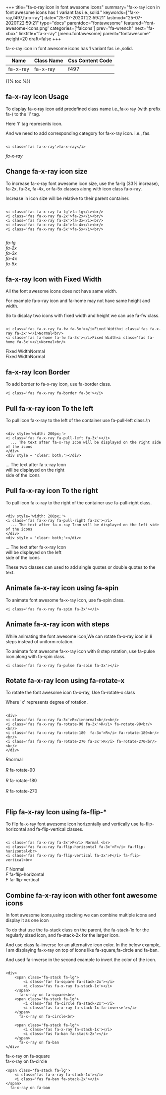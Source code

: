 +++
title="fa-x-ray icon in font awesome icons"
summary="fa-x-ray icon in font awesome icons has 1 variant fas i.e.,solid."
keywords=["fa-x-ray,f497,fa-x-ray"]
date="25-07-2020T22:59:21"
lastmod="25-07-2020T22:59:21"
type="docs"
parentdoc="fontawesome"
featured='font-awesome-icons.png'
categories=['faicons']
prev="fa-wrench"
next="fa-xbox"
linktitle="fa-x-ray"
[menu.fontawesome]
parent="fontawesome"
weight=20
draft=false
+++


fa-x-ray icon in font awesome icons has 1 variant fas i.e.,solid.

<div class='table-responsive'><table class='table'><thead><tr><th>Name</th><th>Class Name</th><th>Css Content Code</th></tr></thead><tbody><tr><td>fa-x-ray</td><td>fa-x-ray</td><td>f497</td></tr></tbody></table></div>


{{% toc %}}


## fa-x-ray icon Usage

To display fa-x-ray icon add predefined class name i.e.,fa-x-ray (with prefix fa-) to the 'i' tag.

Here 'i' tag represents icon.

And we need to add corresponding category for fa-x-ray icon. i.e., fas.


```

<i class='fas fa-x-ray'>fa-x-ray</i>
```

<i class='fas fa-x-ray'>fa-x-ray</i>




## Change fa-x-ray icon size
To increase fa-x-ray font awesome icon size, use the fa-lg (33% increase), fa-2x, fa-3x, fa-4x, or fa-5x classes along with icon class fa-x-ray.

Increase in icon size will be relative to their parent container. 

```

<i class='fas fa-x-ray fa-lg'>fa-lg</i><br/>
<i class='fas fa-x-ray fa-2x'>fa-2x</i><br/>
<i class='fas fa-x-ray fa-3x'>fa-3x</i><br/>
<i class='fas fa-x-ray fa-4x'>fa-4x</i><br/>
<i class='fas fa-x-ray fa-5x'>fa-5x</i><br/>
            
```

<i class='fas fa-x-ray fa-lg'>fa-lg</i><br/>
<i class='fas fa-x-ray fa-2x'>fa-2x</i><br/>
<i class='fas fa-x-ray fa-3x'>fa-3x</i><br/>
<i class='fas fa-x-ray fa-4x'>fa-4x</i><br/>
<i class='fas fa-x-ray fa-5x'>fa-5x</i><br/>
            



## fa-x-ray Icon with Fixed Width 

All the font awesome icons does not have same width.

For example fa-x-ray icon and fa-home may not have same height and width.

So to display two icons with fixed width and height we can use fa-fw class.


```

<i class='fas fa-x-ray fa-fw fa-3x'></i>Fixed Width<i class='fas fa-x-ray fa-3x'></i>Normal<br/>
<i class='fas fa-home fa-fw fa-3x'></i>Fixed Width<i class='fas fa-home fa-3x'></i>Normal<br/>
```

<i class='fas fa-x-ray fa-fw fa-3x'></i>Fixed Width<i class='fas fa-x-ray fa-3x'></i>Normal<br/>
<i class='fas fa-home fa-fw fa-3x'></i>Fixed Width<i class='fas fa-home fa-3x'></i>Normal<br/>



## fa-x-ray Icon Border 

To add border to fa-x-ray icon, use fa-border class.


```
<i class='fas fa-x-ray fa-border fa-3x'></i>

```
<i class='fas fa-x-ray fa-border fa-3x'></i>





## Pull fa-x-ray icon To the left

To pull icon fa-x-ray to the left of the container use fa-pull-left class.\n

```

<div style='width: 200px;'>
<i class='fas fa-x-ray fa-pull-left fa-3x'></i>
  ... The text after fa-x-ray Icon will be displayed on the right side of the icons
</div>
<div style = 'clear: both;'></div>
```

<div style='width: 200px;'>
<i class='fas fa-x-ray fa-pull-left fa-3x'></i>
  ... The text after fa-x-ray Icon will be displayed on the right side of the icons
</div>
<div style = 'clear: both;'></div>




## Pull fa-x-ray icon To the right
To pull icon fa-x-ray to the right of the container use fa-pull-right class.

```

<div style='width: 200px;'>
<i class='fas fa-x-ray fa-pull-right fa-3x'></i>
  ... The text after fa-x-ray Icon will be displayed on the left side of the icons
</div>
<div style = 'clear: both;'></div>
```

<div style='width: 200px;'>
<i class='fas fa-x-ray fa-pull-right fa-3x'></i>
  ... The text after fa-x-ray Icon will be displayed on the left side of the icons
</div>
<div style = 'clear: both;'></div>

These two classes can used to add single quotes or double quotes to the text.


## Animate fa-x-ray icon using fa-spin
To animate font awesome fa-x-ray icon, use fa-spin class.

```
<i class='fas fa-x-ray fa-spin fa-3x'></i>
```
<i class='fas fa-x-ray fa-spin fa-3x'></i>




## Animate fa-x-ray icon with steps
While animating the font awesome icon,We can rotate fa-x-ray icon in 8 steps instead of uniform rotation.

To animate font awesome fa-x-ray icon with 8 step rotation, use fa-pulse icon along with fa-spin class.


```
<i class='fas fa-x-ray fa-pulse fa-spin fa-3x'></i>

```
<i class='fas fa-x-ray fa-pulse fa-spin fa-3x'></i>





## Rotate fa-x-ray Icon using fa-rotate-x
To rotate the font awesome icon fa-x-ray, Use fa-rotate-x class

Where 'x' represents degree of rotation.


```

<div>
<i class='fas fa-x-ray fa-3x'>R</i>normal<br/><br/>
<i class='fas fa-x-ray fa-rotate-90 fa-3x'>R</i> fa-rotate-90<br/><br/> 
<i class='fas fa-x-ray fa-rotate-180  fa-3x'>R</i> fa-rotate-180<br/><br/> 
<i class='fas fa-x-ray fa-rotate-270 fa-3x'>R</i> fa-rotate-270<br/><br/>
</div>
```

<div>
<i class='fas fa-x-ray fa-3x'>R</i>normal<br/><br/>
<i class='fas fa-x-ray fa-rotate-90 fa-3x'>R</i> fa-rotate-90<br/><br/> 
<i class='fas fa-x-ray fa-rotate-180  fa-3x'>R</i> fa-rotate-180<br/><br/> 
<i class='fas fa-x-ray fa-rotate-270 fa-3x'>R</i> fa-rotate-270<br/><br/>
</div>




## Flip fa-x-ray Icon using fa-flip-*
To flip fa-x-ray font awesome icon horizontally and vertically use fa-flip-horizontal and fa-flip-vertical classes. 

```

<i class='fas fa-x-ray fa-3x'>F</i> Normal <br>
<i class='fas fa-x-ray fa-flip-horizontal fa-3x'>F</i> fa-flip-horizontal<br>
<i class='fas fa-x-ray fa-flip-vertical fa-3x'>F</i> fa-flip-vertical<br>
```

<i class='fas fa-x-ray fa-3x'>F</i> Normal <br>
<i class='fas fa-x-ray fa-flip-horizontal fa-3x'>F</i> fa-flip-horizontal<br>
<i class='fas fa-x-ray fa-flip-vertical fa-3x'>F</i> fa-flip-vertical<br>




## Combine fa-x-ray icon with other font awesome icons
In font awesome icons,using stacking we can combine multiple icons and display it as one icon 

To do that use the fa-stack class on the parent, the fa-stack-1x for the regularly sized icon, and fa-stack-2x for the larger icon.

And use class fa-inverse for an alternative icon color. 
In the below example, I am displaying fa-x-ray on top of icons like fa-square,fa-circle and fa-ban.

And used fa-inverse in the second example to invert the color of the icon.

```

<div>
    <span class='fa-stack fa-lg'>
        <i class='far fa-square fa-stack-2x'></i>
        <i class='fas fa-x-ray fa-stack-1x'></i>
    </span>
      fa-x-ray on fa-square<br>
    <span class='fa-stack fa-lg'>
        <i class='fas fa-circle fa-stack-2x'></i>
        <i class='fas fa-x-ray fa-stack-1x fa-inverse'></i>
    </span>
      fa-x-ray on fa-circle<br>

    <span class='fa-stack fa-lg'>
        <i class='fas fa-x-ray fa-stack-1x'></i>
        <i class='fas fa-ban fa-stack-2x'></i>
    </span>
      fa-x-ray on fa-ban
</div>
```

<div>
    <span class='fa-stack fa-lg'>
        <i class='far fa-square fa-stack-2x'></i>
        <i class='fas fa-x-ray fa-stack-1x'></i>
    </span>
      fa-x-ray on fa-square<br>
    <span class='fa-stack fa-lg'>
        <i class='fas fa-circle fa-stack-2x'></i>
        <i class='fas fa-x-ray fa-stack-1x fa-inverse'></i>
    </span>
      fa-x-ray on fa-circle<br>

    <span class='fa-stack fa-lg'>
        <i class='fas fa-x-ray fa-stack-1x'></i>
        <i class='fas fa-ban fa-stack-2x'></i>
    </span>
      fa-x-ray on fa-ban
</div>






